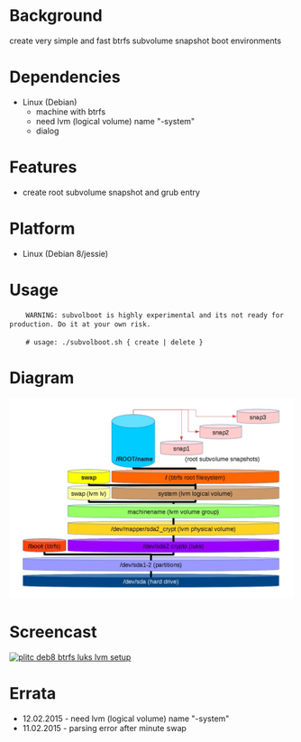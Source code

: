 
Background
==========
create very simple and fast btrfs subvolume snapshot boot environments

Dependencies
============
* Linux (Debian)
   * machine with btrfs
   * need lvm (logical volume) name "-system"
   * dialog

Features
========
* create root subvolume snapshot and grub entry

Platform
========
* Linux (Debian 8/jessie)

Usage
=====
```
    WARNING: subvolboot is highly experimental and its not ready for production. Do it at your own risk.

    # usage: ./subvolboot.sh { create | delete }
```

Diagram
=======
![plitc_debian8_luks_lvm_boot_btrfs_subvol](/content/plitc_debian8_luks_lvm_boot_btrfs_subvol.jpg)

Screencast
==========
[![plitc deb8 btrfs luks lvm setup](https://img.youtube.com/vi/uRvd0H_m7pY/0.jpg)](https://www.youtube.com/watch?v=uRvd0H_m7pY)

Errata
======
* 12.02.2015 - need lvm (logical volume) name "-system"
* 11.02.2015 - parsing error after minute swap

